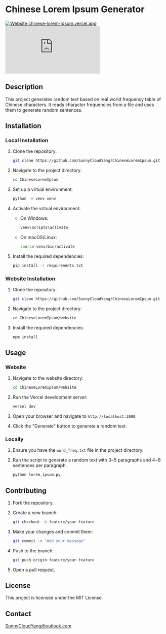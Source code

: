# Chinese Lorem Ipsum Generator

[![Website chinese-lorem-ipsum.vercel.app](https://img.shields.io/website-up-down-green-red/https/naereen.github.io.svg)](https://chinese-lorem-ipsum.vercel.app/) [![GitHub license](https://badgen.net/github/license/Naereen/Strapdown.js)](https://github.com/Naereen/StrapDown.js/blob/master/LICENSE)

## Description

This project generates random text based on real world frequency table of Chinese characters. It reads character frequencies from a file and uses them to generate random sentences.

## Installation

### Local Installation

1. Clone the repository:

    ```sh
    git clone https://github.com/SunnyCloudYang/ChineseLoremIpsum.git
    ```

2. Navigate to the project directory:

    ```sh
    cd ChineseLoremIpsum
    ```

3. Set up a virtual environment:

    ```sh
    python -m venv venv
    ```

4. Activate the virtual environment:
    - On Windows:

        ```sh
        venv\Scripts\activate
        ```

    - On macOS/Linux:

        ```sh
        source venv/bin/activate
        ```

5. Install the required dependencies:

    ```sh
    pip install -r requirements.txt
    ```

### Website Installation

1. Clone the repository:

    ```sh
    git clone https://github.com/SunnyCloudYang/ChineseLoremIpsum.git
    ```

2. Navigate to the project directory:

    ```sh
    cd ChineseLoremIpsum/website
    ```

3. Install the required dependencies:

    ```sh
    npm install
    ```

## Usage

### Website

1. Navigate to the website directory:

    ```sh
    cd ChineseLoremIpsum/website
    ```

2. Run the Vercel development server:

    ```sh
    vercel dev
    ```

3. Open your browser and navigate to `http://localhost:3000`.
4. Click the "Generate" button to generate a random text.

### Locally

1. Ensure you have the `word_freq.txt` file in the project directory.
2. Run the script to generate a random text with 3~5 paragraphs and 4~8 sentences per paragraph:

    ```sh
    python lorem_ipsum.py
    ```

## Contributing

1. Fork the repository.
2. Create a new branch:

    ```sh
    git checkout -b feature/your-feature
    ```

3. Make your changes and commit them:

    ```sh
    git commit -m "Add your message"
    ```

4. Push to the branch:

    ```sh
    git push origin feature/your-feature
    ```

5. Open a pull request.

## License

This project is licensed under the MIT License.

## Contact

[SunnyCloudYang@outlook.com](mailto:SunnyCloudYang@outlook.com)
